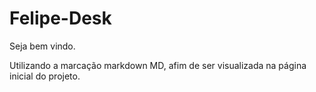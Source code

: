 # Felipe-Desk
Seja bem vindo.

Utilizando a marcação markdown MD, afim de ser visualizada na página inicial do projeto.